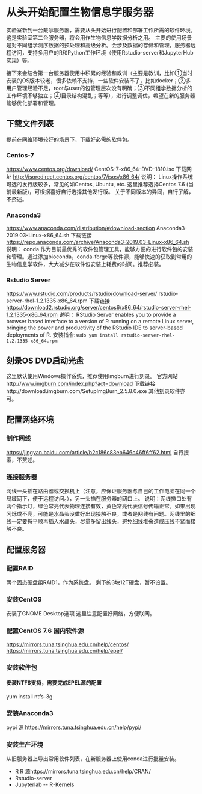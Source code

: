 # 从头开始配置生物信息学服务器
实验室新到一台戴尔服务器，需要从头开始进行配置和部署工作所需的软件环境。
这是实验室第二台服务器，将会用作生物信息学数据分析之用。
主要的使用场景是对不同组学测序数据的预处理和高级分析。会涉及数据的存储和管理，服务器远程访问，支持多用户的R和Python工作环境（使用Rstudio-server和JupyterHub实现）等。

接下来会结合第一台服务器使用中积累的经验和教训（主要是教训，比如①当时安装的OS版本较老，很多依赖不支持，一些软件安装不了，比如docker；②多用户管理经验不足，root与user的包管理层次没有明确；③不同组学数据分析的工作环境不够独立；④目录结构混乱；等等），进行调整调优，希望在新的服务器能够优化部署和管理。

## 下载文件列表
提前在网络环境较好的场景下，下载好必需的软件包。
### Centos-7
https://www.centos.org/download/
CentOS-7-x86_64-DVD-1810.iso
下载网址 http://isoredirect.centos.org/centos/7/isos/x86_64/
说明：
Linux操作系统可选的发行版较多，常见的如Centos, Ubuntu, etc.
这里推荐选择Centos 7.6 (当前最新版)，可根据喜好自行选择其他发行版。
关于不同版本的异同，自行了解，不赘述。

### Anaconda3 
https://www.anaconda.com/distribution/#download-section
Anaconda3-2019.03-Linux-x86_64.sh
下载链接 https://repo.anaconda.com/archive/Anaconda3-2019.03-Linux-x86_64.sh
说明：
conda 作为目前最优秀的软件包管理工具，能够方便的进行软件包的安装和管理。通过添加bioconda，conda-forge等软件源，能够快速的获取到常用的生物信息学软件，大大减少在软件包安装上耗费的时间。推荐必装。

### Rstudio Server
https://www.rstudio.com/products/rstudio/download-server/
rstudio-server-rhel-1.2.1335-x86_64.rpm
下载链接 https://download2.rstudio.org/server/centos6/x86_64/rstudio-server-rhel-1.2.1335-x86_64.rpm
说明：
RStudio Server enables you to provide a browser based interface to a version of R running on a remote Linux server, bringing the power and productivity of the RStudio IDE to server-based deployments of R.
安装指令:`sudo yum install rstudio-server-rhel-1.2.1335-x86_64.rpm`

## 刻录OS DVD启动光盘
这里默认使用Windows操作系统，推荐使用Imgburn进行刻录。 
官方网站http://www.imgburn.com/index.php?act=download
下载链接http://download.imgburn.com/SetupImgBurn_2.5.8.0.exe
其他刻录软件亦可。

## 配置网络环境
### 制作网线
https://jingyan.baidu.com/article/b2c186c83eb646c46ff6ff62.html
自行搜索，不赘述。
### 连接服务器
网线一头插在路由器或交换机上（注意，应保证服务器与自己的工作电脑在同一个局域网下，便于远程访问。），另一头插在服务器的网口上。
说明：网线插口处有两个指示灯，绿色常亮代表物理连接有效，黄色常亮代表信号传输正常。如果出现闪烁或不亮，可能是水晶头没做好出现接触不良，或者是网线有问题。网线里的细线一定要捋平顺再插入水晶头，尽量多留出线头，避免细线堆叠造成压线不紧而接触不良。

## 配置服务器
### 配置RAID
两个固态硬盘组RAID1，作为系统盘。
剩下的3块12T硬盘，暂不设置。

### 安装CentOS
安装了GNOME Desktop选项
这里注意配置好网络，方便联网。

### 配置CentOS 7.6 国内软件源
https://mirrors.tuna.tsinghua.edu.cn/help/centos/
https://mirrors.tuna.tsinghua.edu.cn/help/epel/

### 安装软件包
#### 安装NTFS支持，需要完成EPEL源的配置
yum install ntfs-3g 

### 安装Anaconda3
pypi 源
https://mirrors.tuna.tsinghua.edu.cn/help/pypi/
### 安装生产环境
从旧服务器上导出常用软件列表，在新服务器上使用conda进行批量安装。
- R 
R 源https://mirrors.tuna.tsinghua.edu.cn/help/CRAN/
- Rstudio-server
- Jupyterlab
-- R-Kernels
